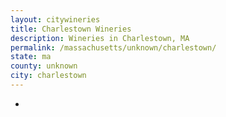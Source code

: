 ```yaml
---
layout: citywineries
title: Charlestown Wineries
description: Wineries in Charlestown, MA
permalink: /massachusetts/unknown/charlestown/
state: ma
county: unknown
city: charlestown
---
```

-
